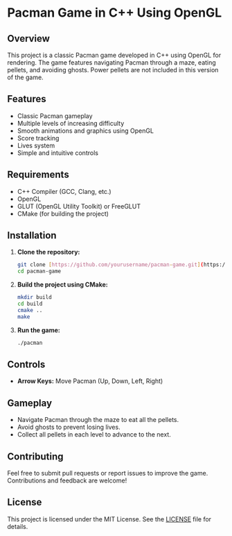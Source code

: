 # Pacman Game in C++ Using OpenGL

## Overview

This project is a classic Pacman game developed in C++ using OpenGL for rendering. The game features navigating Pacman through a maze, eating pellets, and avoiding ghosts. Power pellets are not included in this version of the game.

## Features

- Classic Pacman gameplay
- Multiple levels of increasing difficulty
- Smooth animations and graphics using OpenGL
- Score tracking
- Lives system
- Simple and intuitive controls

## Requirements

- C++ Compiler (GCC, Clang, etc.)
- OpenGL
- GLUT (OpenGL Utility Toolkit) or FreeGLUT
- CMake (for building the project)

## Installation

1. **Clone the repository:**
    ```bash
    git clone [https://github.com/yourusername/pacman-game.git](https://github.com/iitzkaran/Pacman)
    cd pacman-game
    ```

2. **Build the project using CMake:**
    ```bash
    mkdir build
    cd build
    cmake ..
    make
    ```

3. **Run the game:**
    ```bash
    ./pacman
    ```

## Controls

- **Arrow Keys:** Move Pacman (Up, Down, Left, Right)

## Gameplay

- Navigate Pacman through the maze to eat all the pellets.
- Avoid ghosts to prevent losing lives.
- Collect all pellets in each level to advance to the next.

## Contributing

Feel free to submit pull requests or report issues to improve the game. Contributions and feedback are welcome!

## License

This project is licensed under the MIT License. See the [LICENSE](LICENSE) file for details.

